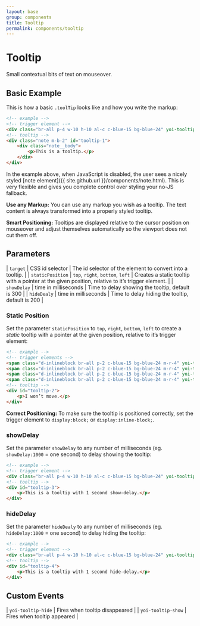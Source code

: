 ```yaml
---
layout: base
group: components
title: Tooltip
permalink: components/tooltip
---
```


# Tooltip

<p class="intro">Small contextual bits of text on mouseover.</p>

## Basic Example

This is how a basic `.toolTip` looks like and how you write the markup:

```html
<!-- example -->
<!-- trigger element -->
<div class="br-all p-4 w-10 h-10 al-c c-blue-15 bg-blue-24" yoi-tooltip="target:#tooltip-1;">Move Cursor here</div>
<!-- tooltip -->
<div class="note m-b-2" id="tooltip-1">
    <div class="note__body">
        <p>This is a tooltip.</p>
    </div>
</div>
```

In the example above, when JavaScript is disabled, the user sees a nicely styled [note element]({{ site.github.url }}/components/note.html). This is very flexible and gives you complete control over styling your no-JS fallback.

<p class="hint"><b>Use any Markup:</b> You can use any markup you wish as a tooltip. The text content is always transformed into a properly styled tooltip.</p>
<p class="hint"><b>Smart Positioning:</b> Tooltips are displayed relative to the cursor position on mouseover and adjust themselves automatically so the viewport does not cut them off.</p>

## Parameters

| `target`         | CSS id selector                  | The id selector of the element to convert into a tooltip.                                        |
| `staticPosition` | `top`, `right`, `bottom`, `left` | Creates a static tooltip with a pointer at the given position, relative to it’s trigger element. |
| `showDelay`      | time in milliseconds             | Time to delay showing the tooltip, default is 300                                                |
| `hideDealy`      | time in milliseconds             | Time to delay hiding the tooltip, default is 200                                                 |

### Static Position

Set the parameter `staticPosition` to `top`, `right`, `bottom`, `left` to create a *static* tooltip with a pointer at the given position, relative to it’s trigger element:

```html
<!-- example -->
<!-- trigger elements -->
<span class="d-inlineblock br-all p-2 c-blue-15 bg-blue-24 m-r-4" yoi-tooltip="target:#tooltip-2; staticPosition:top; type:attention;">top</span>
<span class="d-inlineblock br-all p-2 c-blue-15 bg-blue-24 m-r-4" yoi-tooltip="target:#tooltip-2; staticPosition:right;">right</span>
<span class="d-inlineblock br-all p-2 c-blue-15 bg-blue-24 m-r-4" yoi-tooltip="target:#tooltip-2; staticPosition:bottom;">bottom</span>
<span class="d-inlineblock br-all p-2 c-blue-15 bg-blue-24 m-r-4" yoi-tooltip="target:#tooltip-2; staticPosition:left;">left</span>
<!-- tooltip -->
<div id="tooltip-2">
    <p>I won’t move.</p>
</div>
```

<p class="hint hint--negative"><b>Correct Positioning:</b> To make sure the tooltip is positioned correctly, set the trigger element to <code>display:block;</code> or <code>display:inline-block;</code>.</p>

### showDelay

Set the parameter `showDelay` to any number of milliseconds (eg. `showDelay:1000` = one second) to delay showing the tooltip:

```html
<!-- example -->
<!-- trigger element -->
<div class="br-all p-4 w-10 h-10 al-c c-blue-15 bg-blue-24" yoi-tooltip="target:#tooltip-3; showDelay:1000;">Move Cursor here</div>
<!-- tooltip -->
<div id="tooltip-3">
    <p>This is a tooltip with 1 second show-delay.</p>
</div>
```

### hideDelay

Set the parameter `hideDealy` to any number of milliseconds (eg. `hideDelay:1000` = one second) to delay hiding the tooltip:

```html
<!-- example -->
<!-- trigger element -->
<div class="br-all p-4 w-10 h-10 al-c c-blue-15 bg-blue-24" yoi-tooltip="target:#tooltip-4; hideDelay:1000;">Move Cursor here</div>
<!-- tooltip -->
<div id="tooltip-4">
    <p>This is a tooltip with 1 second hide-delay.</p>
</div>
```

## Custom Events

| `yoi-tooltip-hide` | Fires when tooltip disappeared |
| `yoi-tooltip-show` | Fires when tooltip appeared    |
